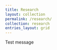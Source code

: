 ```yaml
---
title: Research
layout: collection
permalink: /research/
collection: research
entries_layout: grid
---
```


Test message

